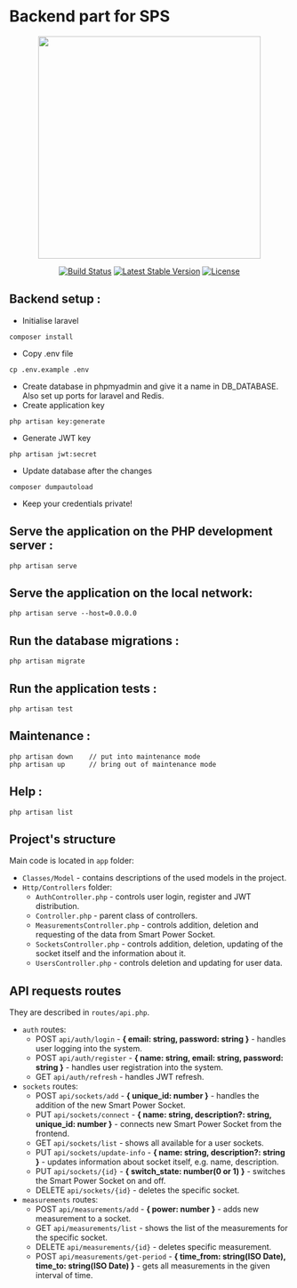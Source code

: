 # Backend part for SPS

<p align="center"><img src="https://res.cloudinary.com/dtfbvvkyp/image/upload/v1566331377/laravel-logolockup-cmyk-red.svg" width="400"></p>

<p align="center">
<a href="https://travis-ci.org/laravel/framework"><img src="https://travis-ci.org/laravel/framework.svg" alt="Build Status"></a>
<a href="https://packagist.org/packages/laravel/framework"><img src="https://poser.pugx.org/laravel/framework/v/stable.svg" alt="Latest Stable Version"></a>
<a href="https://packagist.org/packages/laravel/framework"><img src="https://poser.pugx.org/laravel/framework/license.svg" alt="License"></a>
</p>

## Backend setup :

-   Initialise laravel

```
composer install
```

-   Copy .env file

```
cp .env.example .env
```

-   Create database in phpmyadmin and give it a name in DB_DATABASE. Also set up ports for laravel and Redis.
-   Create application key

```
php artisan key:generate
```

-   Generate JWT key

```
php artisan jwt:secret
```

-   Update database after the changes

```
composer dumpautoload
```

-   Keep your credentials private!

## Serve the application on the PHP development server :

```
php artisan serve
```

## Serve the application on the local network:

```
php artisan serve --host=0.0.0.0
```

## Run the database migrations :

```
php artisan migrate
```

## Run the application tests :

```
php artisan test
```

## Maintenance :

```
php artisan down	// put into maintenance mode
php artisan up		// bring out of maintenance mode
```

## Help :

```
php artisan list
```

## Project's structure

Main code is located in `app` folder:

-   `Classes/Model` - contains descriptions of the used models in the project.
-   `Http/Controllers` folder:
    -   `AuthController.php` - controls user login, register and JWT distribution.
    -   `Controller.php` - parent class of controllers.
    -   `MeasurementsController.php` - controls addition, deletion and requesting of the data from Smart Power Socket.
    -   `SocketsController.php` - controls addition, deletion, updating of the socket itself and the information about it.
    -   `UsersController.php` - controls deletion and updating for user data.

## API requests routes

They are described in `routes/api.php`.

-   `auth` routes:
    -   POST `api/auth/login` - **{ email: string, password: string }** - handles user logging into the system.
    -   POST `api/auth/register` - **{ name: string, email: string, password: string }** - handles user registration into the system.
    -   GET `api/auth/refresh` - handles JWT refresh.
-   `sockets` routes:
    -   POST `api/sockets/add` - **{ unique_id: number }** - handles the addition of the new Smart Power Socket.
    -   PUT `api/sockets/connect` - **{ name: string, description?: string, unique_id: number }** - connects new Smart Power Socket from the frontend.
    -   GET `api/sockets/list` - shows all available for a user sockets.
    -   PUT `api/sockets/update-info` - **{ name: string, description?: string }** - updates information about socket itself, e.g. name, description.
    -   PUT `api/sockets/{id}` - **{ switch_state: number(0 or 1) }** - switches the Smart Power Socket on and off.
    -   DELETE `api/sockets/{id}` - deletes the specific socket.
-   `measurements` routes:
    -   POST `api/measurements/add` - **{ power: number }** - adds new measurement to a socket.
    -   GET `api/measurements/list` - shows the list of the measurements for the specific socket.
    -   DELETE `api/measurements/{id}` - deletes specific measurement.
    -   POST `api/measurements/get-period` - **{ time_from: string(ISO Date), time_to: string(ISO Date) }** - gets all measurements in the given interval of time.
